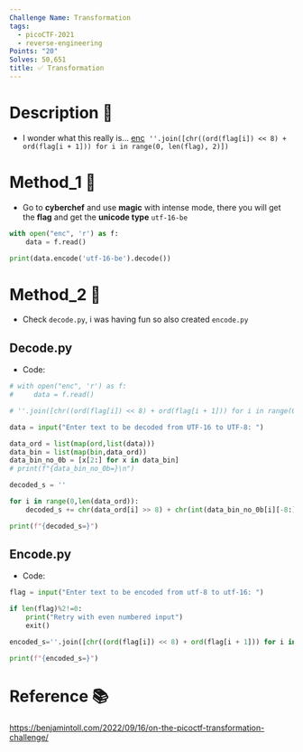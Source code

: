 ```yaml
---
Challenge Name: Transformation
tags:
  - picoCTF-2021
  - reverse-engineering
Points: "20"
Solves: 50,651
title: ✅ Transformation
---
```

# Description 📄
- I wonder what this really is... [enc](https://mercury.picoctf.net/static/0d3145dafdc4fbcf01891912eb6c0968/enc) 
`''.join([chr((ord(flag[i]) << 8) + ord(flag[i + 1])) for i in range(0, len(flag), 2)])`

# Method_1 🧪
- Go to **cyberchef** and use **magic** with intense mode, there you will get the **flag** and get the **unicode type** `utf-16-be`
```python
with open("enc", 'r') as f:
    data = f.read()

print(data.encode('utf-16-be').decode())
```

# Method_2 🧪
- Check `decode.py`, i was having fun so also created `encode.py`

## Decode.py
- Code:

```python
# with open("enc", 'r') as f:
#     data = f.read()

# ''.join([chr((ord(flag[i]) << 8) + ord(flag[i + 1])) for i in range(0, len(flag), 2)])

data = input("Enter text to be decoded from UTF-16 to UTF-8: ")

data_ord = list(map(ord,list(data)))
data_bin = list(map(bin,data_ord))
data_bin_no_0b = [x[2:] for x in data_bin]
# print(f"{data_bin_no_0b=}\n")

decoded_s = ''

for i in range(0,len(data_ord)):
    decoded_s += chr(data_ord[i] >> 8) + chr(int(data_bin_no_0b[i][-8:],2))

print(f"{decoded_s=}")
```

## Encode.py
- Code:

```python
flag = input("Enter text to be encoded from utf-8 to utf-16: ")

if len(flag)%2!=0:
    print("Retry with even numbered input")
    exit()

encoded_s=''.join([chr((ord(flag[i]) << 8) + ord(flag[i + 1])) for i in range(0, len(flag), 2)])

print(f"{encoded_s=}")
```

# Reference 📚
https://benjamintoll.com/2022/09/16/on-the-picoctf-transformation-challenge/